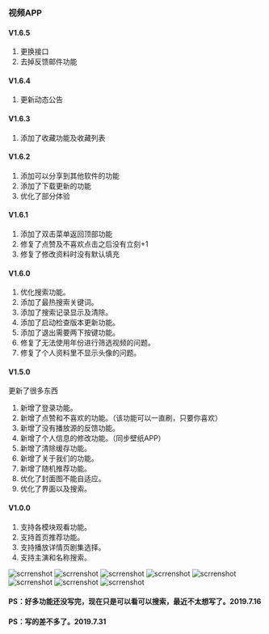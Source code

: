 ### 视频APP

#### V1.6.5
1. 更换接口
2. 去掉反馈邮件功能

#### V1.6.4
1. 更新动态公告

#### V1.6.3
1. 添加了收藏功能及收藏列表

#### V1.6.2
1. 添加可以分享到其他软件的功能
2. 添加了下载更新的功能
3. 优化了部分体验

#### V1.6.1
1. 添加了双击菜单返回顶部功能
2. 修复了点赞及不喜欢点击之后没有立刻+1
3. 修复了修改资料时没有默认填充

#### V1.6.0
1. 优化搜索功能。
2. 添加了最热搜索关键词。
3. 添加了搜索记录显示及清除。
4. 添加了启动检查版本更新功能。
5. 添加了退出需要两下按键功能。
6. 修复了无法使用年份进行筛选视频的问题。
7. 修复了个人资料里不显示头像的问题。

#### V1.5.0
更新了很多东西
1. 新增了登录功能。
2. 新增了点赞和不喜欢的功能。（该功能可以一直刷，只要你喜欢）
3. 新增了没有播放源的反馈功能。
4. 新增了个人信息的修改功能。（同步壁纸APP）
5. 新增了清除缓存功能。
6. 新增了关于我们的功能。
7. 新增了随机推荐功能。
8. 优化了封面图不能自适应。
9. 优化了界面以及搜索。

#### V1.0.0
1. 支持各模块观看功能。
2. 支持首页推荐功能。
3. 支持播放详情页剧集选择。
4. 支持主演和名称搜索。

![scrrenshot](screenshot/Screenshot_1564549679.png)
![scrrenshot](screenshot/Screenshot_1564549522.png)
![scrrenshot](screenshot/Screenshot_1564549573.png)
![scrrenshot](screenshot/Screenshot_1564649657.png)
![scrrenshot](screenshot/Screenshot_1564549608.png)
![scrrenshot](screenshot/Screenshot_1564549630.png)
![scrrenshot](screenshot/Screenshot_1564549637.png)
![scrrenshot](screenshot/Screenshot_1564549657.png)

#### PS：好多功能还没写完，现在只是可以看可以搜索，最近不太想写了。2019.7.16
#### PS：写的差不多了。2019.7.31
